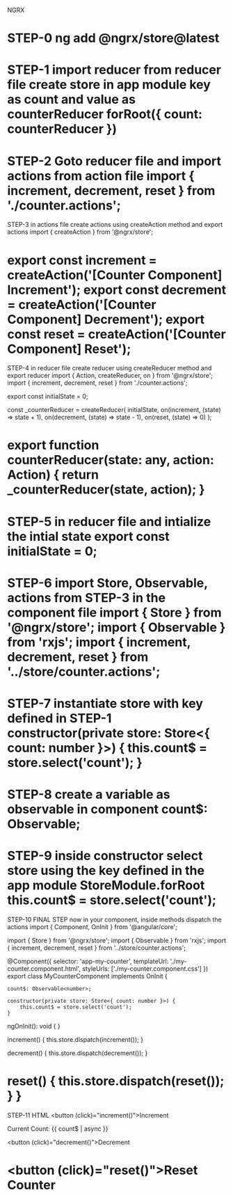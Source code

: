 NGRX

STEP-0
ng add @ngrx/store@latest
=======================================================================

STEP-1
import reducer from reducer file
create store in app module key as count and value as counterReducer forRoot({
    count: counterReducer
})
=======================================================================

STEP-2
Goto reducer file and import actions from action file
import { increment, decrement, reset } from './counter.actions';
=======================================================================

STEP-3
in actions file create actions using createAction method and export actions 
import { createAction } from '@ngrx/store';

export const increment = createAction('[Counter Component] Increment');
export const decrement = createAction('[Counter Component] Decrement');
export const reset = createAction('[Counter Component] Reset');
=======================================================================

STEP-4
in reducer file create reducer using createReducer method and export reducer 
import { Action, createReducer, on } from '@ngrx/store';
import { increment, decrement, reset } from './counter.actions';

export const initialState = 0;

const _counterReducer = createReducer(
  initialState,
  on(increment, (state) => state + 1),
  on(decrement, (state) => state - 1),
  on(reset, (state) => 0)
);

export function counterReducer(state: any, action: Action) {
  return _counterReducer(state, action);
}
=======================================================================

STEP-5
in reducer file and intialize the intial state 
export const initialState = 0;
=======================================================================

STEP-6
import Store, Observable, actions from STEP-3 in the component file
import { Store } from '@ngrx/store';
import { Observable } from 'rxjs';
import { increment, decrement, reset } from '../store/counter.actions';
=======================================================================

STEP-7
instantiate store with key defined in STEP-1 
constructor(private store: Store<{ count: number }>) {
		this.count$ = store.select('count');
}
=======================================================================

STEP-8
create a variable as observable in component
count$: Observable<number>;
=======================================================================

STEP-9
inside  constructor select store using the key defined in the app module StoreModule.forRoot
this.count$ = store.select('count');
=======================================================================

STEP-10 FINAL STEP
now in your component, inside methods dispatch the actions 
import { Component, OnInit } from '@angular/core';

import { Store } from '@ngrx/store';
import { Observable } from 'rxjs';
import { increment, decrement, reset } from '../store/counter.actions';

@Component({
  selector: 'app-my-counter',
  templateUrl: './my-counter.component.html',
  styleUrls: ['./my-counter.component.css']
})
export class MyCounterComponent implements OnInit {

	count$: Observable<number>;
	
	constructor(private store: Store<{ count: number }>) {
		this.count$ = store.select('count');
	}

  ngOnInit(): void {
  }  
 
  increment() {
    this.store.dispatch(increment());
  }
 
  decrement() {
    this.store.dispatch(decrement());
  }
 
  reset() {
    this.store.dispatch(reset());
  }
}
=======================================================================

STEP-11 HTML
<button (click)="increment()">Increment</button>

<div>Current Count: {{ count$ | async }}</div>

<button (click)="decrement()">Decrement</button>

<button (click)="reset()">Reset Counter</button>
=======================================================================
